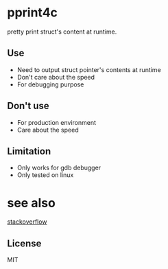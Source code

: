 ﻿# pprint4c
pretty print struct's content at runtime.

## Use
* Need to output struct pointer's contents at runtime
* Don't care about the speed
* For debugging purpose

## Don't use
* For production environment
* Care about the speed

## Limitation
* Only works for gdb debugger
* Only tested on linux

# see also
[stackoverflow](https://stackoverflow.com/questions/3311182/linux-c-easy-pretty-dump-printout-of-structs-like-in-gdb-from-source-co)

## License
MIT
